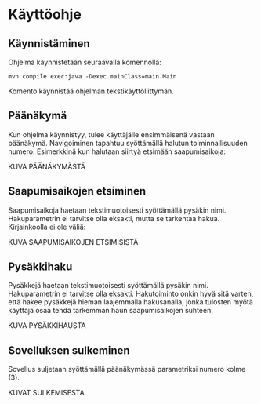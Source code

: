 # Käyttöohje

## Käynnistäminen

Ohjelma käynnistetään seuraavalla komennolla:

```
mvn compile exec:java -Dexec.mainClass=main.Main
```

Komento käynnistää ohjelman tekstikäyttöliittymän.

## Päänäkymä

Kun ohjelma käynnistyy, tulee käyttäjälle ensimmäisenä vastaan päänäkymä. Navigoiminen tapahtuu syöttämällä halutun toiminnallisuuden numero. Esimerkkinä kun halutaan siirtyä etsimään saapumisaikoja:

KUVA PÄÄNÄKYMÄSTÄ

## Saapumisaikojen etsiminen

Saapumisaikoja haetaan tekstimuotoisesti syöttämällä pysäkin nimi. Hakuparametrin ei tarvitse olla eksakti, mutta se tarkentaa hakua. Kirjainkoolla ei ole väliä:

KUVA SAAPUMISAIKOJEN ETSIMISISTÄ 

## Pysäkkihaku

Pysäkkejä haetaan tekstimuotoisesti syöttämällä pysäkin nimi. Hakuparametrin ei tarvitse olla eksakti. Hakutoiminto onkin hyvä sitä varten, että hakee pysäkkejä hieman laajemmalla hakusanalla, jonka tulosten myötä käyttäjä osaa tehdä tarkemman haun saapumisaikojen suhteen:

KUVA PYSÄKKIHAUSTA  


## Sovelluksen sulkeminen

Sovellus suljetaan syöttämällä päänäkymässä parametriksi numero kolme (3).

KUVAT SULKEMISESTA

